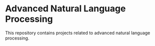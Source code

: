 
# Advanced Natural Language Processing

This repository contains projects related to advanced natural language processing.


